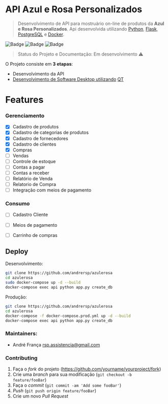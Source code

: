 # API Azul e Rosa Personalizados

> Desenvolvimento de API para mostruário on-line de produtos da **Azul e Rosa Personalizados**.
Api desenvolvida utilizando [Python](https://www.python.org/), [Flask](https://flask.palletsprojects.com/en/1.1.x/), [PostgreSQL](https://www.postgresql.org/) e [Docker](https://www.docker.com/).

![Badge](https://img.shields.io/static/v1?label=Python&message=3.8&color=green&style=flat&logo=PYTHON) ![Badge](https://img.shields.io/static/v1?label=Flask&message=1.1.2&color=blue&style=flat&logo=Flask) ![Badge](https://img.shields.io/github/license/andrersp/azulerosa)

> Status do Projeto e Documentação: Em desenvolvimento :warning:

O Projeto consiste em **3 etapas**:
- Desenvolvimento da API
- [Desenvolvimento de Software Desktop utilizando](https://github.com/andrersp/azulerosadesktop) [QT](https://www.qt.io/)

# Features
### Gerenciamento
- [x] Cadastro de produtos
- [x] Cadastro de categorias de produtos
- [x] Cadastro de fornecedores
- [x] Cadastro de clientes
- [x] Compras
- [ ] Vendas
- [ ] Controle de estoque
- [ ] Contas a pagar
- [ ] Contas a receber
- [ ] Relatório de Venda
- [ ] Relatorio de Compra
- [ ] Integração com meios de pagamento

### Consumo
- [ ] Cadastro Cliente
- [ ] Meios de pagamento
- [ ] Carrinho de compras



## Deploy
Desenvolvimento:
```sh
git clone https://github.com/andrersp/azulerosa
cd azulerosa
sudo docker-compose up -d --build
docker-compose exec api python app.py create_db

```
Produção:
```sh
git clone https://github.com/andrersp/azulerosa
cd azulerosa
docker-compose -f docker-compose.prod.yml up -d --build
docker-compose exec api python app.py create_db

```

### Maintainers:
* André França                rsp.assistencia@gmail.com

### Contributing
1. Faça o _fork_ do projeto (<https://github.com/yourname/yourproject/fork>)
2. Crie uma _branch_ para sua modificação (`git checkout -b feature/fooBar`)
3. Faça o _commit_ (`git commit -am 'Add some fooBar'`)
4. _Push_ (`git push origin feature/fooBar`)
5. Crie um novo _Pull Request_



